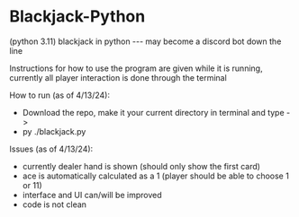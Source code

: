 # Blackjack-Python

(python 3.11)
blackjack in python --- may become a discord bot down the line

Instructions for how to use the program are given while it is running,
currently all player interaction is done through the terminal

How to run (as of 4/13/24):
- Download the repo, make it your current directory in terminal and type ->
- py ./blackjack.py

Issues (as of 4/13/24):
- currently dealer hand is shown (should only show the first card)
- ace is automatically calculated as a 1 (player should be able to choose 1 or 11)
- interface and UI can/will be improved
- code is not clean